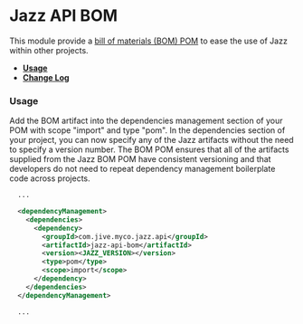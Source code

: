 # Jazz API BOM

This module provide a 
[bill of materials (BOM) POM](http://maven.apache.org/guides/introduction/introduction-to-dependency-mechanism.html#Importing_Dependencies) 
to ease the use of Jazz within other projects.

* **[Usage](#usage)**
* **[Change Log](../README.md#changes)**

### <a name="usage"></a>Usage

Add the BOM artifact into the dependencies management section of your POM with scope "import" and 
type "pom".  In the dependencies section of your project, you can now specify any of the Jazz 
artifacts without the need to specify a version number.  The BOM POM ensures that all of the 
artifacts supplied from the Jazz BOM POM have consistent versioning and that developers do not need 
to repeat dependency management boilerplate code across projects.

```xml
  ...

  <dependencyManagement>
    <dependencies>
      <dependency>
        <groupId>com.jive.myco.jazz.api</groupId>
        <artifactId>jazz-api-bom</artifactId>
        <version><JAZZ_VERSION></version>
        <type>pom</type>
        <scope>import</scope>
      </dependency>
    </dependencies>
  </dependencyManagement>

  ...
```